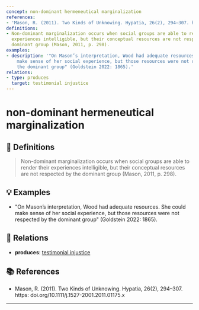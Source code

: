 ```yaml
---
concept: non-dominant hermeneutical marginalization
references:
- 'Mason, R. (2011). Two Kinds of Unknowing. Hypatia, 26(2), 294–307. https: doi.org/10.1111/j.1527-2001.2011.01175.x'
definitions:
- Non-dominant marginalization occurs when social groups are able to render their
  experiences intelligible, but their conceptual resources are not respected by the
  dominant group (Mason, 2011, p. 298).
examples:
- description: '"On Mason’s interpretation, Wood had adequate resources. She could
    make sense of her social experience, but those resources were not respected by
    the dominant group" (Goldstein 2022: 1865).'
relations:
- type: produces
  target: testimonial injustice
---
```


# non-dominant hermeneutical marginalization

## 📖 Definitions

> Non-dominant marginalization occurs when social groups are able to render their experiences intelligible, but their conceptual resources are not respected by the dominant group (Mason, 2011, p. 298).

## 💡 Examples

- "On Mason’s interpretation, Wood had adequate resources. She could make sense of her social experience, but those resources were not respected by the dominant group" (Goldstein 2022: 1865).

## 🔗 Relations

- **produces**: [testimonial injustice](./testimonial-injustice.md)

## 📚 References

- Mason, R. (2011). Two Kinds of Unknowing. Hypatia, 26(2), 294–307. https: doi.org/10.1111/j.1527-2001.2011.01175.x

---

<script src="https://giscus.app/client.js"
                data-repo="natesheehan/conceptcartography"
                data-repo-id="R_kgDOPB5QiQ"
                data-category="General"
                data-category-id="DIC_kwDOPB5Qic4CsAxd"
                data-mapping="pathname"
                data-strict="0"
                data-reactions-enabled="1"
                data-emit-metadata="0"
                data-input-position="bottom"
                data-theme="catppuccin_mocha"
                data-lang="en"
                crossorigin="anonymous"
                async>
        </script>
        